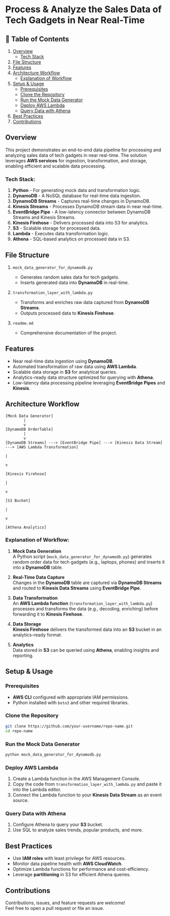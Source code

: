 #  Process & Analyze the Sales Data of Tech Gadgets in Near Real-Time

## 📖 Table of Contents

1. [Overview](#-overview)  
   - [Tech Stack](#-tech-stack)  
2. [File Structure](#-file-structure)  
3. [Features](#-features)  
4. [Architecture Workflow](#-architecture-workflow)  
   - [Explanation of Workflow](#-explanation-of-workflow)  
5. [Setup & Usage](#-setup--usage)  
   - [Prerequisites](#-prerequisites)  
   - [Clone the Repository](#-clone-the-repository)  
   - [Run the Mock Data Generator](#-run-the-mock-data-generator)  
   - [Deploy AWS Lambda](#-deploy-aws-lambda)  
   - [Query Data with Athena](#-query-data-with-athena)  
6. [Best Practices](#-best-practices)  
7. [Contributions](#-contributions)  


##  Overview

This project demonstrates an end-to-end data pipeline for processing and analyzing sales data of tech gadgets in near real-time. The solution leverages **AWS services** for ingestion, transformation, and storage, enabling efficient and scalable data processing.

###  Tech Stack:
1. **Python** - For generating mock data and transformation logic.
2. **DynamoDB** - A NoSQL database for real-time data ingestion.
3. **DynamoDB Streams** - Captures real-time changes in DynamoDB.
4. **Kinesis Streams** - Processes DynamoDB stream data in near real-time.
5. **EventBridge Pipe** - A low-latency connector between DynamoDB Streams and Kinesis Streams.
6. **Kinesis Firehose** - Delivers processed data into S3 for analytics.
7. **S3** - Scalable storage for processed data.
8. **Lambda** - Executes data transformation logic.
9. **Athena** - SQL-based analytics on processed data in S3.



##  File Structure
1. `mock_data_generator_for_dynamodb.py`  
   - Generates random sales data for tech gadgets.
   - Inserts generated data into **DynamoDB** in real-time.

2. `transformation_layer_with_lambda.py`  
   - Transforms and enriches raw data captured from **DynamoDB Streams**.
   - Outputs processed data to **Kinesis Firehose**.

3. `readme.md`  
   - Comprehensive documentation of the project.


## Features
- Near real-time data ingestion using **DynamoDB**.
- Automated transformation of raw data using **AWS Lambda**.
- Scalable data storage in **S3** for analytical queries.
- Analytics-ready data structure optimized for querying with **Athena**.
- Low-latency data processing pipeline leveraging **EventBridge Pipes** and **Kinesis**.



##  Architecture Workflow

```plaintext
[Mock Data Generator] 
        |
        v
[DynamoDB OrderTable]
        |
        v
[DynamoDB Streams] ---> [EventBridge Pipe] ---> [Kinesis Data Stream] ---> [AWS Lambda Transformation]
                                                                              |
                                                                              v
                                                                           [Kinesis Firehose]
                                                                              |
                                                                              v
                                                                            [S3 Bucket]
                                                                              |
                                                                              v
                                                                       [Athena Analytics]
```

###  Explanation of Workflow:
1. **Mock Data Generation**  
   A Python script (`mock_data_generator_for_dynamodb.py`) generates random order data for tech gadgets (e.g., laptops, phones) and inserts it into a **DynamoDB** table.

2. **Real-Time Data Capture**  
   Changes in the **DynamoDB** table are captured via **DynamoDB Streams** and routed to **Kinesis Data Streams** using **EventBridge Pipe**.

3. **Data Transformation**  
   An **AWS Lambda function** (`transformation_layer_with_lambda.py`) processes and transforms the data (e.g., decoding, enriching) before forwarding it to **Kinesis Firehose**.

4. **Data Storage**  
   **Kinesis Firehose** delivers the transformed data into an **S3** bucket in an analytics-ready format.

5. **Analytics**  
   Data stored in **S3** can be queried using **Athena**, enabling insights and reporting.



##  Setup & Usage

### Prerequisites
- **AWS CLI** configured with appropriate IAM permissions.
- Python installed with `boto3` and other required libraries.

### Clone the Repository
```bash
git clone https://github.com/your-username/repo-name.git
cd repo-name
```

### Run the Mock Data Generator
```bash
python mock_data_generator_for_dynamodb.py
```

### Deploy AWS Lambda
1. Create a Lambda function in the AWS Management Console.
2. Copy the code from `transformation_layer_with_lambda.py` and paste it into the Lambda editor.
3. Connect the Lambda function to your **Kinesis Data Stream** as an event source.

### Query Data with Athena
1. Configure Athena to query your **S3** bucket.
2. Use SQL to analyze sales trends, popular products, and more.



## Best Practices
- Use **IAM roles** with least privilege for AWS resources.
- Monitor data pipeline health with **AWS CloudWatch**.
- Optimize Lambda functions for performance and cost-efficiency.
- Leverage **partitioning** in S3 for efficient Athena queries.


## Contributions
Contributions, issues, and feature requests are welcome!  
Feel free to open a pull request or file an issue.

